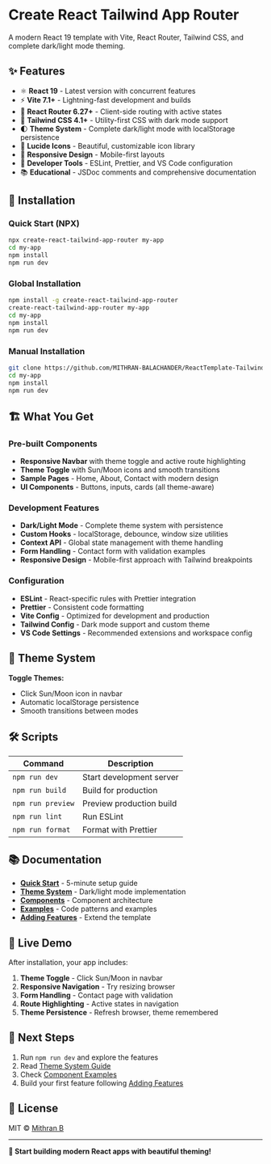 # Create React Tailwind App Router

A modern React 19 template with Vite, React Router, Tailwind CSS, and complete dark/light mode theming.

## ✨ Features

- ⚛️ **React 19** - Latest version with concurrent features
- ⚡ **Vite 7.1+** - Lightning-fast development and builds  
- 🧭 **React Router 6.27+** - Client-side routing with active states
- 🎨 **Tailwind CSS 4.1+** - Utility-first CSS with dark mode support
- 🌓 **Theme System** - Complete dark/light mode with localStorage persistence
- 🎯 **Lucide Icons** - Beautiful, customizable icon library
- 📱 **Responsive Design** - Mobile-first layouts
- 🔧 **Developer Tools** - ESLint, Prettier, and VS Code configuration
- 📚 **Educational** - JSDoc comments and comprehensive documentation

## 🚀 Installation

### Quick Start (NPX)
```bash
npx create-react-tailwind-app-router my-app
cd my-app
npm install
npm run dev
```

### Global Installation
```bash
npm install -g create-react-tailwind-app-router
create-react-tailwind-app-router my-app
cd my-app
npm install
npm run dev
```

### Manual Installation
```bash
git clone https://github.com/MITHRAN-BALACHANDER/ReactTemplate-Tailwind-Router-Prettier.git my-app
cd my-app
npm install
npm run dev
```

## 🏗️ What You Get

### Pre-built Components
- **Responsive Navbar** with theme toggle and active route highlighting
- **Theme Toggle** with Sun/Moon icons and smooth transitions  
- **Sample Pages** - Home, About, Contact with modern design
- **UI Components** - Buttons, inputs, cards (all theme-aware)

### Development Features
- **Dark/Light Mode** - Complete theme system with persistence
- **Custom Hooks** - localStorage, debounce, window size utilities
- **Context API** - Global state management with theme handling
- **Form Handling** - Contact form with validation examples
- **Responsive Design** - Mobile-first approach with Tailwind breakpoints

### Configuration
- **ESLint** - React-specific rules with Prettier integration
- **Prettier** - Consistent code formatting
- **Vite Config** - Optimized for development and production
- **Tailwind Config** - Dark mode support and custom theme
- **VS Code Settings** - Recommended extensions and workspace config


## 🎨 Theme System

**Toggle Themes:**
- Click Sun/Moon icon in navbar
- Automatic localStorage persistence
- Smooth transitions between modes


## 🛠️ Scripts

| Command | Description |
|---------|-------------|
| `npm run dev` | Start development server |
| `npm run build` | Build for production |
| `npm run preview` | Preview production build |
| `npm run lint` | Run ESLint |
| `npm run format` | Format with Prettier |

## 📚 Documentation

- **[Quick Start](./docs/quick-start.md)** - 5-minute setup guide
- **[Theme System](./docs/theme-system.md)** - Dark/light mode implementation  
- **[Components](./docs/components.md)** - Component architecture
- **[Examples](./docs/examples.md)** - Code patterns and examples
- **[Adding Features](./docs/adding-features.md)** - Extend the template

## 🎯 Live Demo

After installation, your app includes:

1. **Theme Toggle** - Click Sun/Moon in navbar
2. **Responsive Navigation** - Try resizing browser
3. **Form Handling** - Contact page with validation
4. **Route Highlighting** - Active states in navigation
5. **Theme Persistence** - Refresh browser, theme remembered

## 🚦 Next Steps

1. Run `npm run dev` and explore the features
2. Read [Theme System Guide](./docs/theme-system.md) 
3. Check [Component Examples](./docs/components.md)
4. Build your first feature following [Adding Features](./docs/adding-features.md)

## 📄 License

MIT © [Mithran B](https://github.com/MITHRAN-BALACHANDER)

---

**🚀 Start building modern React apps with beautiful theming!**
